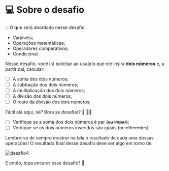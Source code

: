 # 💻 Sobre o desafio

<aside>
💡 O que será abordado nesse desafio:

- Variáveis;
- Operações matemáticas;
- Operadores comparativos;
- Condicional.

</aside>

Nesse desafio, você irá solicitar ao usuário que ele insira **dois números** e, a partir daí, calcular:

- [ ]  A soma dos dois números;
- [ ]  A subtração dos dois números;
- [ ]  A multiplicação dos dois números;
- [ ]  A divisão dos dois números;
- [ ]  O resto da divisão dos dois números;

Fácil até aqui, né? Bora se desafiar? 👀 🧑‍🚀

- [ ]  Verifique se a soma dos dois números é par ~~(ou ímpar)~~;
- [ ]  Verifique se os dois números inseridos são iguais ~~(ou diferentes)~~.

Lembre-se de sempre mostrar na tela o resultado de cada uma dessas operações!
O resultado final desse desafio deve ser algo em torno de:

![desafio4](https://user-images.githubusercontent.com/92758108/223775983-15ba4d47-65eb-4eb2-96d6-70dfc49510d4.gif)

E então, topa encarar esse desafio? **💜**

